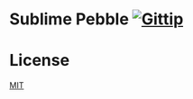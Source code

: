 # Sublime Pebble [![Gittip](http://badgr.co/gittip/jbrooksuk.png)](https://www.gittip.com/jbrooksuk/)

# License
[MIT](http://jbrooksuk.mit-license.org)
